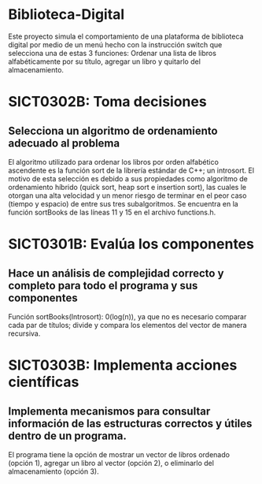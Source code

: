 # Biblioteca-Digital
Este proyecto simula el comportamiento de una plataforma de biblioteca digital por medio de un menú hecho con la instrucción switch que selecciona una de estas 3 funciones: Ordenar una lista de libros alfabéticamente por su título, agregar un libro y quitarlo del almacenamiento.
# SICT0302B: Toma decisiones
## Selecciona un algoritmo de ordenamiento adecuado al problema
El algoritmo utilizado para ordenar los libros por orden alfabético ascendente es la función sort de la librería estándar de C++; un introsort. El motivo de esta selección es debido a sus propiedades como algoritmo de ordenamiento híbrido (quick sort, heap sort e insertion sort), las cuales le otorgan una alta velocidad y un menor riesgo de terminar en el peor caso (tiempo y espacio) de entre sus tres subalgoritmos. Se encuentra en la función sortBooks de las líneas 11 y 15 en el archivo functions.h.
# SICT0301B: Evalúa los componentes
## Hace un análisis de complejidad correcto y completo para todo el programa y sus componentes
Función sortBooks(Introsort): 0(log(n)), ya que no es necesario comparar cada par de títulos; divide y compara los elementos del vector de manera recursiva.
# SICT0303B: Implementa acciones científicas
## Implementa mecanismos para consultar información de las estructuras correctos y útiles dentro de un programa.
El programa tiene la opción de mostrar un vector de libros ordenado (opción 1), agregar un libro al vector (opción 2), o eliminarlo del almacenamiento (opción 3).
